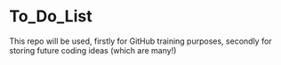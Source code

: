 # To_Do_List
This repo will be used, firstly for GitHub training purposes, secondly for storing future coding ideas (which are many!)
